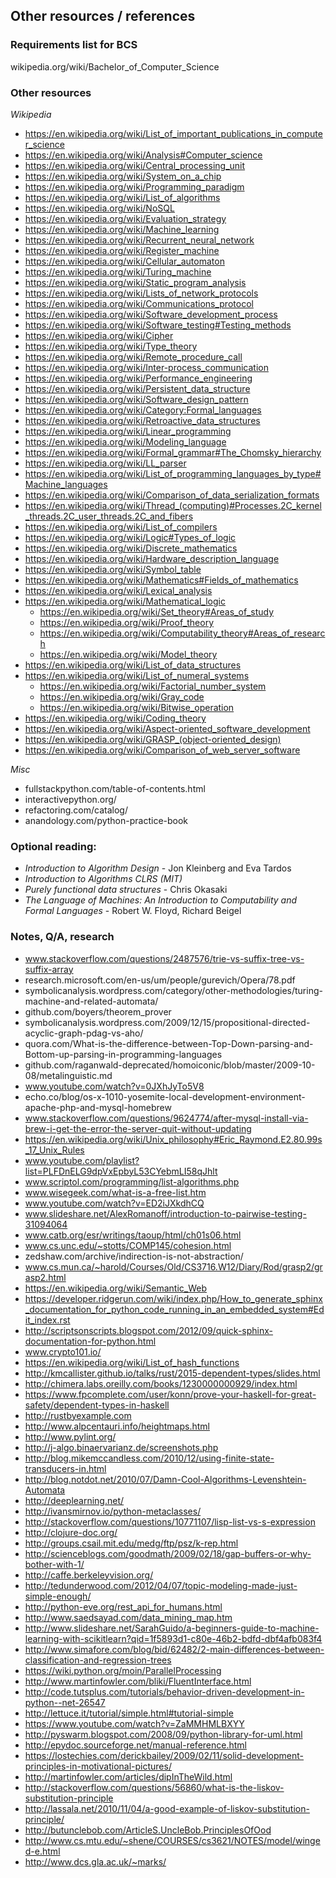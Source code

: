 ## Other resources / references

### Requirements list for BCS
wikipedia.org/wiki/Bachelor_of_Computer_Science

### Other resources

*Wikipedia*
+ https://en.wikipedia.org/wiki/List_of_important_publications_in_computer_science
+ https://en.wikipedia.org/wiki/Analysis#Computer_science
+ https://en.wikipedia.org/wiki/Central_processing_unit
+ https://en.wikipedia.org/wiki/System_on_a_chip
+ https://en.wikipedia.org/wiki/Programming_paradigm
+ https://en.wikipedia.org/wiki/List_of_algorithms
+ https://en.wikipedia.org/wiki/NoSQL
+ https://en.wikipedia.org/wiki/Evaluation_strategy
+ https://en.wikipedia.org/wiki/Machine_learning
+ https://en.wikipedia.org/wiki/Recurrent_neural_network
+ https://en.wikipedia.org/wiki/Register_machine
+ https://en.wikipedia.org/wiki/Cellular_automaton
+ https://en.wikipedia.org/wiki/Turing_machine
+ https://en.wikipedia.org/wiki/Static_program_analysis
+ https://en.wikipedia.org/wiki/Lists_of_network_protocols
+ https://en.wikipedia.org/wiki/Communications_protocol
+ https://en.wikipedia.org/wiki/Software_development_process
+ https://en.wikipedia.org/wiki/Software_testing#Testing_methods
+ https://en.wikipedia.org/wiki/Cipher
+ https://en.wikipedia.org/wiki/Type_theory
+ https://en.wikipedia.org/wiki/Remote_procedure_call
+ https://en.wikipedia.org/wiki/Inter-process_communication
+ https://en.wikipedia.org/wiki/Performance_engineering
+ https://en.wikipedia.org/wiki/Persistent_data_structure
+ https://en.wikipedia.org/wiki/Software_design_pattern
+ https://en.wikipedia.org/wiki/Category:Formal_languages
+ https://en.wikipedia.org/wiki/Retroactive_data_structures
+ https://en.wikipedia.org/wiki/Linear_programming
+ https://en.wikipedia.org/wiki/Modeling_language
+ https://en.wikipedia.org/wiki/Formal_grammar#The_Chomsky_hierarchy
+ https://en.wikipedia.org/wiki/LL_parser
+ https://en.wikipedia.org/wiki/List_of_programming_languages_by_type#Machine_languages
+ https://en.wikipedia.org/wiki/Comparison_of_data_serialization_formats
+ https://en.wikipedia.org/wiki/Thread_(computing)#Processes.2C_kernel_threads.2C_user_threads.2C_and_fibers
+ https://en.wikipedia.org/wiki/List_of_compilers
+ https://en.wikipedia.org/wiki/Logic#Types_of_logic
+ https://en.wikipedia.org/wiki/Discrete_mathematics
+ https://en.wikipedia.org/wiki/Hardware_description_language
+ https://en.wikipedia.org/wiki/Symbol_table
+ https://en.wikipedia.org/wiki/Mathematics#Fields_of_mathematics
+ https://en.wikipedia.org/wiki/Lexical_analysis
+ https://en.wikipedia.org/wiki/Mathematical_logic
  + https://en.wikipedia.org/wiki/Set_theory#Areas_of_study
  + https://en.wikipedia.org/wiki/Proof_theory
  + https://en.wikipedia.org/wiki/Computability_theory#Areas_of_research
  + https://en.wikipedia.org/wiki/Model_theory
+ https://en.wikipedia.org/wiki/List_of_data_structures
+ https://en.wikipedia.org/wiki/List_of_numeral_systems
  + https://en.wikipedia.org/wiki/Factorial_number_system
  + https://en.wikipedia.org/wiki/Gray_code
  + https://en.wikipedia.org/wiki/Bitwise_operation
+ https://en.wikipedia.org/wiki/Coding_theory
+ https://en.wikipedia.org/wiki/Aspect-oriented_software_development
+ https://en.wikipedia.org/wiki/GRASP_(object-oriented_design)
+ https://en.wikipedia.org/wiki/Comparison_of_web_server_software

*Misc*
+ fullstackpython.com/table-of-contents.html
+ interactivepython.org/
+ refactoring.com/catalog/
+ anandology.com/python-practice-book

### Optional reading:
+ *Introduction to Algorithm Design* - Jon Kleinberg and Eva Tardos
+ *Introduction to Algorithms CLRS (MIT)*
+ *Purely functional data structures* - Chris Okasaki
+ *The Language of Machines: An Introduction to Computability and Formal Languages* - Robert W. Floyd, Richard Beigel

### Notes, Q/A, research
+ www.stackoverflow.com/questions/2487576/trie-vs-suffix-tree-vs-suffix-array
+ research.microsoft.com/en-us/um/people/gurevich/Opera/78.pdf
+ symbolicanalysis.wordpress.com/category/other-methodologies/turing-machine-and-related-automata/
+ github.com/boyers/theorem_prover
+ symbolicanalysis.wordpress.com/2009/12/15/propositional-directed-acyclic-graph-pdag-vs-aho/
+ quora.com/What-is-the-difference-between-Top-Down-parsing-and-Bottom-up-parsing-in-programming-languages
+ github.com/raganwald-deprecated/homoiconic/blob/master/2009-10-08/metalinguistic.md
+ www.youtube.com/watch?v=0JXhJyTo5V8
+ echo.co/blog/os-x-1010-yosemite-local-development-environment-apache-php-and-mysql-homebrew
+ www.stackoverflow.com/questions/9624774/after-mysql-install-via-brew-i-get-the-error-the-server-quit-without-updating
+ https://en.wikipedia.org/wiki/Unix_philosophy#Eric_Raymond.E2.80.99s_17_Unix_Rules
+ www.youtube.com/playlist?list=PLFDnELG9dpVxEpbyL53CYebmLI58qJhlt
+ www.scriptol.com/programming/list-algorithms.php
+ www.wisegeek.com/what-is-a-free-list.htm
+ www.youtube.com/watch?v=ED2iJXkdhCQ
+ www.slideshare.net/AlexRomanoff/introduction-to-pairwise-testing-31094064
+ www.catb.org/esr/writings/taoup/html/ch01s06.html
+ www.cs.unc.edu/~stotts/COMP145/cohesion.html
+ zedshaw.com/archive/indirection-is-not-abstraction/
+ www.cs.mun.ca/~harold/Courses/Old/CS3716.W12/Diary/Rod/grasp2/grasp2.html
+ https://en.wikipedia.org/wiki/Semantic_Web
+ https://developer.ridgerun.com/wiki/index.php/How_to_generate_sphinx_documentation_for_python_code_running_in_an_embedded_system#Edit_index.rst
+ http://scriptsonscripts.blogspot.com/2012/09/quick-sphinx-documentation-for-python.html
+ www.crypto101.io/
+ https://en.wikipedia.org/wiki/List_of_hash_functions
+ http://kmcallister.github.io/talks/rust/2015-dependent-types/slides.html
+ http://chimera.labs.oreilly.com/books/1230000000929/index.html
+ https://www.fpcomplete.com/user/konn/prove-your-haskell-for-great-safety/dependent-types-in-haskell
+ http://rustbyexample.com
+ http://www.alpcentauri.info/heightmaps.html
+ http://www.pylint.org/
+ http://j-algo.binaervarianz.de/screenshots.php
+ http://blog.mikemccandless.com/2010/12/using-finite-state-transducers-in.html
+ http://blog.notdot.net/2010/07/Damn-Cool-Algorithms-Levenshtein-Automata
+ http://deeplearning.net/
+ http://ivansmirnov.io/python-metaclasses/
+ http://stackoverflow.com/questions/10771107/lisp-list-vs-s-expression
+ http://clojure-doc.org/
+ http://groups.csail.mit.edu/medg/ftp/psz/k-rep.html
+ http://scienceblogs.com/goodmath/2009/02/18/gap-buffers-or-why-bother-with-1/
+ http://caffe.berkeleyvision.org/
+ http://tedunderwood.com/2012/04/07/topic-modeling-made-just-simple-enough/
+ http://python-eve.org/rest_api_for_humans.html
+ http://www.saedsayad.com/data_mining_map.htm
+ http://www.slideshare.net/SarahGuido/a-beginners-guide-to-machine-learning-with-scikitlearn?qid=1f5893d1-c80e-46b2-bdfd-dbf4afb083f4
+ http://www.simafore.com/blog/bid/62482/2-main-differences-between-classification-and-regression-trees
+ https://wiki.python.org/moin/ParallelProcessing
+ http://www.martinfowler.com/bliki/FluentInterface.html
+ http://code.tutsplus.com/tutorials/behavior-driven-development-in-python--net-26547
+ http://lettuce.it/tutorial/simple.html#tutorial-simple
+ https://www.youtube.com/watch?v=ZaMMHMLBXYY
+ http://pyswarm.blogspot.com/2008/09/python-library-for-uml.html
+ http://epydoc.sourceforge.net/manual-reference.html
+ https://lostechies.com/derickbailey/2009/02/11/solid-development-principles-in-motivational-pictures/
+ http://martinfowler.com/articles/dipInTheWild.html
+ http://stackoverflow.com/questions/56860/what-is-the-liskov-substitution-principle
+ http://lassala.net/2010/11/04/a-good-example-of-liskov-substitution-principle/
+ http://butunclebob.com/ArticleS.UncleBob.PrinciplesOfOod
+ http://www.cs.mtu.edu/~shene/COURSES/cs3621/NOTES/model/winged-e.html
+ http://www.dcs.gla.ac.uk/~marks/
